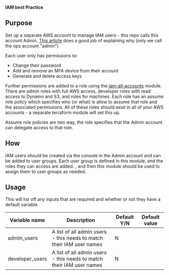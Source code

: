 **IAM best Practice**

## Purpose

Set up a separate AWS account to manage IAM users - this repo calls this account Admin. 
[This article](https://hackernoon.com/terraform-with-aws-assume-role-21567505ea98) does a good job of explaining why (only we call the ops account "admin")

Each user only has permissions to:
* Change their password
* Add and remove an MFA device from their account
* Generate and delete access keys

Further permissions are added to a role using the [iam-all-accounts](https://github.com/duckalini/my_first_terraform/tree/master/modules/iam-all-accounts) module. There are admin roles with full AWS access, developer roles with read access to Dynamo and S3, and roles for machines. Each role has an assume role policy which specifies who (or what) is allow to assume that role and the associated permissions. All of these roles should exist in all of your AWS accounts - a separate terraform module will set this up.

Assume role policies are two way, the role specifies that the Admin account can delegate access to that role. 


## How

IAM users should be created via the console in the Admin account and can be added to user groups. Each user group is defined in this module, and the roles they can access are added. 
, and then this module should be used to assign them to user groups as needed.

## Usage

This will list off any inputs that are required and whether or not they have a default variable. 

| Variable name | Description | Default Y/N | Default value|
|---------------|-------------|-------------|--------------|
| admin_users | A list of all admin users - this needs to match their IAM user names | N | |
|  developer_users | A list of all admin users - this needs to match their IAM user names | N |  |
